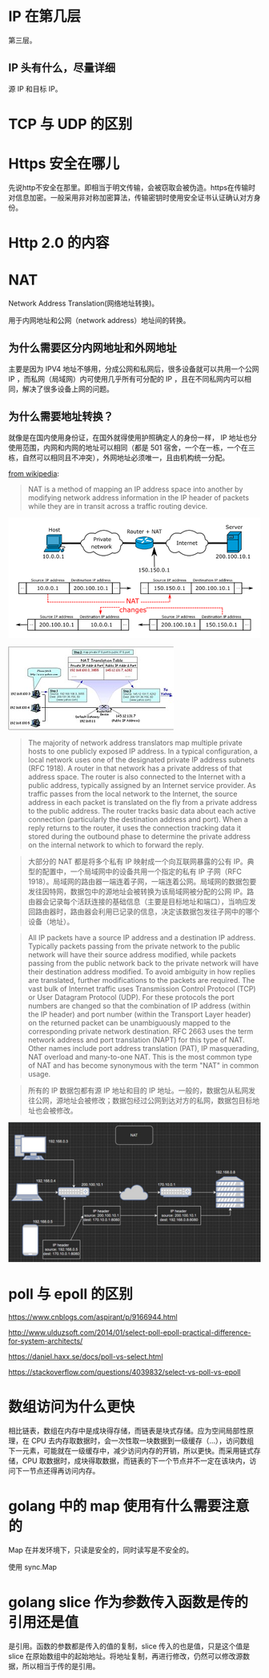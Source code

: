 # IP 在第几层

第三层。

## IP 头有什么，尽量详细

源 IP 和目标 IP。

# TCP 与 UDP 的区别


# Https 安全在哪儿

先说http不安全在那里。即相当于明文传输，会被窃取会被伪造。https在传输时对信息加密。一般采用非对称加密算法，传输密钥时使用安全证书认证确认对方身份。

# Http 2.0 的内容



# NAT
Network Address Translation(网络地址转换)。

用于内网地址和公网（network address）地址间的转换。

## 为什么需要区分内网地址和外网地址

主要是因为 IPV4 地址不够用，分成公网和私网后，很多设备就可以共用一个公网 IP ，而私网（局域网）内可使用几乎所有可分配的 IP ，且在不同私网内可以相同，解决了很多设备上网的问题。

## 为什么需要地址转换？

就像是在国内使用身份证，在国外就得使用护照确定人的身份一样， IP 地址也分使用范围，内网和内网的地址可以相同（都是 501 宿舍，一个在一栋，一个在三栋，自然可以相同且不冲突），外网地址必须唯一，且由机构统一分配。


[from wikipedia](https://en.wikipedia.org/wiki/Network_address_translation):
> NAT is a method of mapping an IP address space into another by modifying network address information in the IP header of packets while they are in transit across a traffic routing device.

![NAT_Concept](./NAT_Concept-en.svg)

![Network_Address_Trandlation](./Network_Address_Translation_(file2).jpg)

> The majority of network address translators map multiple private hosts to one publicly exposed IP address. In a typical configuration, a local network uses one of the designated private IP address subnets (RFC 1918). A router in that network has a private address of that address space. The router is also connected to the Internet with a public address, typically assigned by an Internet service provider. As traffic passes from the local network to the Internet, the source address in each packet is translated on the fly from a private address to the public address. The router tracks basic data about each active connection (particularly the destination address and port). When a reply returns to the router, it uses the connection tracking data it stored during the outbound phase to determine the private address on the internal network to which to forward the reply.

> 大部分的 NAT 都是将多个私有 IP 映射成一个向互联网暴露的公有 IP。典型的配置中，一个局域网中的设备共用一个指定的私有 IP 子网（RFC 1918）。局域网的路由器一端连着子网，一端连着公网。局域网的数据包要发往因特网，数据包中的源地址会被转换为该局域网被分配的公网 IP。路由器会记录每个活跃连接的基础信息（主要是目标地址和端口），当响应发回路由器时，路由器会利用已记录的信息，决定该数据包发往子网中的哪个设备（地址）。

> All IP packets have a source IP address and a destination IP address. Typically packets passing from the private network to the public network will have their source address modified, while packets passing from the public network back to the private network will have their destination address modified. To avoid ambiguity in how replies are translated, further modifications to the packets are required. The vast bulk of Internet traffic uses Transmission Control Protocol (TCP) or User Datagram Protocol (UDP). For these protocols the port numbers are changed so that the combination of IP address (within the IP header) and port number (within the Transport Layer header) on the returned packet can be unambiguously mapped to the corresponding private network destination. RFC 2663 uses the term network address and port translation (NAPT) for this type of NAT. Other names include port address translation (PAT), IP masquerading, NAT overload and many-to-one NAT. This is the most common type of NAT and has become synonymous with the term "NAT" in common usage.

> 所有的 IP 数据包都有源 IP 地址和目的 IP 地址。一般的，数据包从私网发往公网，源地址会被修改；数据包经过公网到达对方的私网，数据包目标地址也会被修改。


![NAT](./NAT.jpg)


# poll 与 epoll 的区别

https://www.cnblogs.com/aspirant/p/9166944.html

http://www.ulduzsoft.com/2014/01/select-poll-epoll-practical-difference-for-system-architects/

https://daniel.haxx.se/docs/poll-vs-select.html

https://stackoverflow.com/questions/4039832/select-vs-poll-vs-epoll

# 数组访问为什么更快

相比链表，数组在内存中是成块得存储，而链表是块式存储。应为空间局部性原理，在 CPU 去内存取数据时，会一次性取一块数据到一级缓存（...），访问数组下一元素，可能就在一级缓存中，减少访问内存的开销，所以更快。而采用链式存储，CPU 取数据时，成块得取数据，而链表的下一个节点并不一定在该块内，访问下一节点还得再访问内存。

# golang 中的 map 使用有什么需要注意的

Map 在并发环境下，只读是安全的，同时读写是不安全的。

使用 sync.Map

# golang slice 作为参数传入函数是传的引用还是值

是引用。函数的参数都是传入的值的复制，slice 传入的也是值，只是这个值是 slice 在原始数组中的起始地址。将地址复制，再进行修改，仍然可以修改源数据，所以相当于传的是引用。